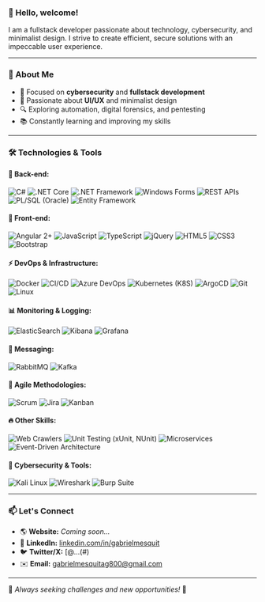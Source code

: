 ### 👋 Hello, welcome!

I am a fullstack developer passionate about technology, cybersecurity, and minimalist design. I strive to create efficient, secure solutions with an impeccable user experience.

---

### 🚀 About Me

- 🎯 Focused on **cybersecurity** and **fullstack development**
- 🎨 Passionate about **UI/UX** and minimalist design
- 🔍 Exploring automation, digital forensics, and pentesting
- 📚 Constantly learning and improving my skills

---

### 🛠️ Technologies & Tools

#### 🔹 **Back-end:**
![C#](https://img.shields.io/badge/-CSharp-239120?style=flat&logo=csharp&logoColor=white)
![.NET Core](https://img.shields.io/badge/-.NET_Core-512BD4?style=flat&logo=dotnet&logoColor=white)
![.NET Framework](https://img.shields.io/badge/-.NET_Framework-512BD4?style=flat&logo=dotnet&logoColor=white)
![Windows Forms](https://img.shields.io/badge/-Windows_Forms-0078D6?style=flat&logo=windows&logoColor=white)
![REST APIs](https://img.shields.io/badge/-REST_APIs-6DB33F?style=flat)
![PL/SQL (Oracle)](https://img.shields.io/badge/-PL/SQL_Oracle-F80000?style=flat&logo=oracle&logoColor=white)
![Entity Framework](https://img.shields.io/badge/-Entity_Framework-512BD4?style=flat&logo=dotnet&logoColor=white)

#### 🔸 **Front-end:**
![Angular 2+](https://img.shields.io/badge/-Angular_2+-DD0031?style=flat&logo=angular&logoColor=white)
![JavaScript](https://img.shields.io/badge/-JavaScript-F7DF1E?style=flat&logo=javascript&logoColor=black)
![TypeScript](https://img.shields.io/badge/-TypeScript-3178C6?style=flat&logo=typescript&logoColor=white)
![jQuery](https://img.shields.io/badge/-jQuery-0769AD?style=flat&logo=jquery&logoColor=white)
![HTML5](https://img.shields.io/badge/-HTML5-E34F26?style=flat&logo=html5&logoColor=white)
![CSS3](https://img.shields.io/badge/-CSS3-1572B6?style=flat&logo=css3&logoColor=white)
![Bootstrap](https://img.shields.io/badge/-Bootstrap-7952B3?style=flat&logo=bootstrap&logoColor=white)

#### ⚡ **DevOps & Infrastructure:**
![Docker](https://img.shields.io/badge/-Docker-2496ED?style=flat&logo=docker&logoColor=white)
![CI/CD](https://img.shields.io/badge/-CI/CD-FF6F00?style=flat)
![Azure DevOps](https://img.shields.io/badge/-Azure_DevOps-0078D7?style=flat&logo=azuredevops&logoColor=white)
![Kubernetes (K8S)](https://img.shields.io/badge/-Kubernetes-326CE5?style=flat&logo=kubernetes&logoColor=white)
![ArgoCD](https://img.shields.io/badge/-ArgoCD-EA4AAA?style=flat&logo=argo&logoColor=white)
![Git](https://img.shields.io/badge/-Git-F05032?style=flat&logo=git&logoColor=white)
![Linux](https://img.shields.io/badge/-Linux-FCC624?style=flat&logo=linux&logoColor=black)

#### 📊 **Monitoring & Logging:**
![ElasticSearch](https://img.shields.io/badge/-ElasticSearch-005571?style=flat&logo=elasticsearch&logoColor=white)
![Kibana](https://img.shields.io/badge/-Kibana-0077CC?style=flat&logo=kibana&logoColor=white)
![Grafana](https://img.shields.io/badge/-Grafana-F46800?style=flat&logo=grafana&logoColor=white)

#### 📡 **Messaging:**
![RabbitMQ](https://img.shields.io/badge/-RabbitMQ-FF6600?style=flat&logo=rabbitmq&logoColor=white)
![Kafka](https://img.shields.io/badge/-Kafka-231F20?style=flat&logo=apachekafka&logoColor=white)

#### 🔄 **Agile Methodologies:**
![Scrum](https://img.shields.io/badge/-Scrum-6DB33F?style=flat)
![Jira](https://img.shields.io/badge/-Jira-0052CC?style=flat&logo=jira&logoColor=white)
![Kanban](https://img.shields.io/badge/-Kanban-0088CC?style=flat)

#### 🔥 **Other Skills:**
![Web Crawlers](https://img.shields.io/badge/-Web_Crawlers-FF4500?style=flat)
![Unit Testing (xUnit, NUnit)](https://img.shields.io/badge/-Unit_Testing_(xUnit,_NUnit)-6DB33F?style=flat)
![Microservices](https://img.shields.io/badge/-Microservices-0088CC?style=flat)
![Event-Driven Architecture](https://img.shields.io/badge/-Event_Driven_Architecture-FF5733?style=flat)

#### 🔐 **Cybersecurity & Tools:**
![Kali Linux](https://img.shields.io/badge/-Kali_Linux-557C94?style=flat&logo=kalilinux&logoColor=white)
![Wireshark](https://img.shields.io/badge/-Wireshark-1679A7?style=flat&logo=wireshark&logoColor=white)
![Burp Suite](https://img.shields.io/badge/-Burp_Suite-FF7A00?style=flat&logo=burpsuite&logoColor=white)

---

### 📫 Let's Connect
- 🌎 **Website:** *Coming soon...*
- 💼 **LinkedIn:** [linkedin.com/in/gabrielmesquit](#)
- 🐦 **Twitter/X:** [@...(#)
- ✉️ **Email:** [gabrielmesquitag800@gmail.com](mailto:gabrielmesquitag800@gmail.com)

---

📌 *Always seeking challenges and new opportunities!* 🚀

